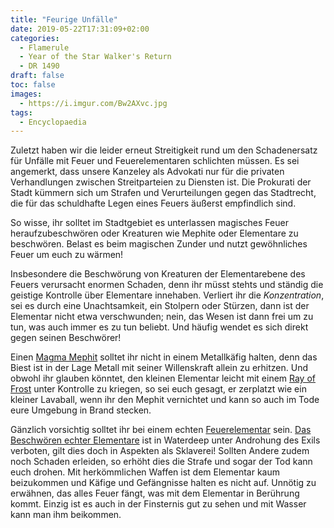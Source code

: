 ```yaml
---
title: "Feurige Unfälle"
date: 2019-05-22T17:31:09+02:00
categories:
  - Flamerule
  - Year of the Star Walker's Return
  - DR 1490
draft: false
toc: false
images:
  - https://i.imgur.com/Bw2AXvc.jpg
tags: 
  - Encyclopaedia
---
```


Zuletzt haben wir die leider erneut Streitigkeit rund um den Schadenersatz für Unfälle mit Feuer und Feuerelementaren schlichten müssen. Es sei angemerkt, dass unsere Kanzeley als Advokati nur für die privaten Verhandlungen zwischen Streitparteien zu Diensten ist. Die Prokurati der Stadt kümmern sich um Strafen und Verurteilungen gegen das Stadtrecht, die für das schuldhafte Legen eines Feuers äußerst empfindlich sind.

So wisse, ihr solltet im Stadtgebiet es unterlassen magisches Feuer heraufzubeschwören oder Kreaturen wie Mephite oder Elementare zu beschwören. Belast es beim magischen Zunder und nutzt gewöhnliches Feuer um euch zu wärmen!

Insbesondere die Beschwörung von Kreaturen der Elementarebene des Feuers verursacht enormen Schaden, denn ihr müsst stehts und ständig die geistige Kontrolle über Elementare innehaben. Verliert ihr die _Konzentration_, sei es durch eine Unachtsamkeit, ein Stolpern oder Stürzen, dann ist der Elementar nicht etwa verschwunden; nein, das Wesen ist dann frei um zu tun, was auch immer es zu tun beliebt. Und häufig wendet es sich direkt gegen seinen Beschwörer!

Einen [Magma Mephit](https://www.dndbeyond.com/monsters/magma-mephit) solltet ihr nicht in einem Metallkäfig halten, denn das Biest ist in der Lage Metall mit seiner Willenskraft allein zu erhitzen. Und obwohl ihr glauben könntet, den kleinen Elementar leicht mit einem [Ray of Frost](https://www.dndbeyond.com/spells/ray-of-frost) unter Kontrolle zu kriegen, so sei euch gesagt, er zerplatzt wie ein kleiner Lavaball, wenn ihr den Mephit vernichtet und kann so auch im Tode eure Umgebung in Brand stecken.

Gänzlich vorsichtig solltet ihr bei einem echten [Feuerelementar](https://www.dndbeyond.com/monsters/fire-elemental) sein. [Das Beschwören echter Elementare](https://www.dndbeyond.com/spells/conjure-elemental) ist in Waterdeep unter Androhung des Exils verboten, gilt dies doch in Aspekten als Sklaverei! Sollten Andere zudem noch Schaden erleiden, so erhöht dies die Strafe und sogar der Tod kann euch drohen. Mit herkömmlichen Waffen ist dem Elementar kaum beizukommen und Käfige und Gefängnisse halten es nicht auf. Unnötig zu erwähnen, das alles Feuer fängt, was mit dem Elementar in Berührung kommt. Einzig ist es auch in der Finsternis gut zu sehen und mit Wasser kann man ihm beikommen.
